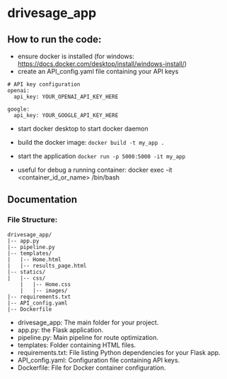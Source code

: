 # drivesage_app

## How to run the code:
- ensure docker is installed (for windows: https://docs.docker.com/desktop/install/windows-install/)
- create an API_config.yaml file containing your API keys
```
# API key configuration
openai:
  api_key: YOUR_OPENAI_API_KEY_HERE

google:
  api_key: YOUR_GOOGLE_API_KEY_HERE
```
- start docker desktop to start docker daemon
- build the docker image: `docker build -t my_app .`
- start the application `docker run -p 5000:5000 -it my_app`

- useful for debug a running container: docker exec -it <container_id_or_name> /bin/bash


## Documentation

### File Structure:

```plaintext
drivesage_app/
|-- app.py
|-- pipeline.py
|-- templates/
|   |-- Home.html
|   |-- results_page.html
|-- statics/
|   |-- css/
    |   |-- Home.css
    |   |-- images/
|-- requirements.txt
|-- API_config.yaml
|-- Dockerfile 
```

- drivesage_app: The main folder for your project.
- app.py: the Flask application.
- pipeline.py: Main pipeline for route optimization.
- templates: Folder containing HTML files.
- requirements.txt: File listing Python dependencies for your Flask app.
- API_config.yaml: Configuration file containing API keys.
- Dockerfile: File for Docker container configuration.